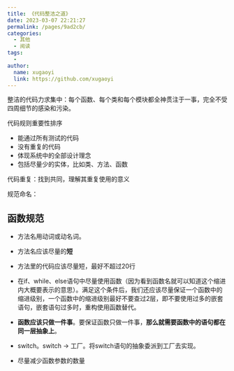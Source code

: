 ```yaml
---
title: 《代码整洁之道》
date: 2023-03-07 22:21:27
permalink: /pages/9ad2cb/
categories:
  - 其他
  - 阅读
tags:
  - 
author: 
  name: xugaoyi
  link: https://github.com/xugaoyi
---
```

整洁的代码力求集中：每个函数、每个类和每个模块都全神贯注于一事，完全不受四周细节的感染和污染。



代码规则重要性排序

- 能通过所有测试的代码
- 没有重复的代码
- 体现系统中的全部设计理念
- 包括尽量少的实体，比如类、方法、函数



代码重复：找到共同，理解其重复使用的意义

规范命名：









## 函数规范

- 方法名用动词或动名词。

- 方法名应该尽量的**短**

- 方法里的代码应该尽量短，最好不超过20行

- 在if、while、else语句中尽量使用函数（因为看到函数名就可以知道这个缩进内大概要表示的意思）。满足这个条件后，我们还应该尽量保证一个函数中的缩进级别，一个函数中的缩进级别最好不要查过2层，即不要使用过多的嵌套语句，嵌套语句过多时，重构使用函数替代。
- **函数应该只做一件事**。要保证函数只做一件事，**那么就需要函数中的语句都在同一层抽象上**。
- switch。switch -> 工厂。将switch语句的抽象委派到工厂去实现。
- 尽量减少函数参数的数量



















